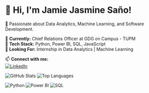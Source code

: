 # 👋 Hi, I'm Jamie Jasmine Saño!
🚀 Passionate about Data Analytics, Machine Learning, and Software Development.

🔹 **Currently:** Chief Relations Officer at GDG on Campus - TUPM  
🔹 **Tech Stack:** Python, Power BI, SQL, JavaScript  
🔹 **Looking For:** Internship in Data Analytics | Machine Learning  

📫 **Connect with me:**  
[![LinkedIn](https://img.shields.io/badge/LinkedIn-Profile-blue?style=flat&logo=linkedin)](https://www.linkedin.com/in/jamiesano-/)  


![GitHub Stats](https://github-readme-stats.vercel.app/api?username=your-github-username&show_icons=true&theme=radical)
![Top Languages](https://github-readme-stats.vercel.app/api/top-langs/?username=your-JamieSano&layout=compact&theme=radical)

![Python](https://img.shields.io/badge/Python-3776AB?style=for-the-badge&logo=python&logoColor=white)
![Power BI](https://img.shields.io/badge/PowerBI-F2C811?style=for-the-badge&logo=power-bi&logoColor=black)
![SQL](https://img.shields.io/badge/SQL-4479A1?style=for-the-badge&logo=postgresql&logoColor=white)


<!---
JamieSano/JamieSano is a ✨ special ✨ repository because its `README.md` (this file) appears on your GitHub profile.
You can click the Preview link to take a look at your changes.
--->
